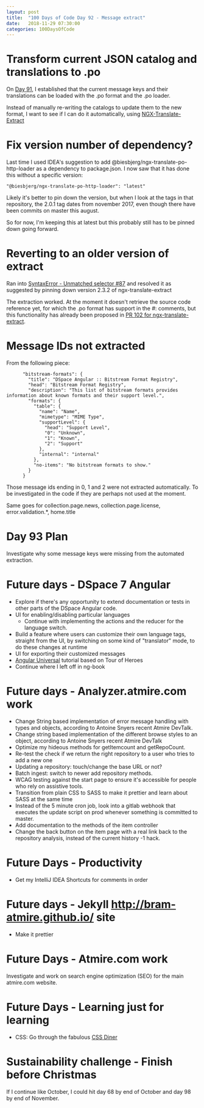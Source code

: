 ```yaml
---
layout: post
title:  "100 Days of Code Day 92 - Message extract"
date:   2018-11-29 07:30:00
categories: 100DaysOfCode
---
```


# Transform current JSON catalog and translations to .po

On [Day 91](http://bram-atmire.github.io/100daysofcode/2018/11/27/100-days-of-code-day-91-My-little-po-file.html), I established that the current message keys and their translations can be loaded with the .po format and the .po loader.

Instead of manually re-writing the catalogs to update them to the new format, I want to see if I can do it automatically, using [NGX-Translate-Extract](https://github.com/biesbjerg/ngx-translate-extract)

# Fix version number of dependency?

Last time I used IDEA's suggestion to add @biesbjerg/ngx-translate-po-http-loader as a dependency to package.json.
I now saw that it has done this without a specific version:

```
"@biesbjerg/ngx-translate-po-http-loader": "latest"
```

Likely it's better to pin down the version, but when I look at the tags in that repository, the 2.0.1 tag dates from november 2017, even though there have been commits on master this august. 

So for now, I'm keeping this at latest but this probably still has to be pinned down going forward.

# Reverting to an older version of extract

Ran into [SyntaxError - Unmatched selector #87](https://github.com/biesbjerg/ngx-translate-extract/issues/87) and resolved it as suggested by pinning down version 2.3.2 of ngx-translate-extract

The extraction worked. At the moment it doesn't retrieve the source code reference yet, for which the .po format has support in the \#: comments, but this functionality has already been proposed in [PR 102 for ngx-translate-extract](https://github.com/biesbjerg/ngx-translate-extract/pull/102).

# Message IDs not extracted

From the following piece:

```
      "bitstream-formats": {
        "title": "DSpace Angular :: Bitstream Format Registry",
        "head": "Bitstream Format Registry",
        "description": "This list of bitstream formats provides information about known formats and their support level.",
        "formats": {
          "table": {
            "name": "Name",
            "mimetype": "MIME Type",
            "supportLevel": {
              "head": "Support Level",
              "0": "Unknown",
              "1": "Known",
              "2": "Support"
            },
            "internal": "internal"
          },
          "no-items": "No bitstream formats to show."
        }
      }
```

Those message ids ending in 0, 1 and 2 were not extracted automatically. To be investigated in the code if they are perhaps not used at the moment.

Same goes for collection.page.news, collection.page.license, error.validation.*, home.title

# Day 93 Plan

Investigate why some message keys were missing from the automated extraction.

# Future days - DSpace 7 Angular

* Explore if there's any opportunity to extend documentation or tests in other parts of the DSpace Angular code.
* UI for enabling/disabling particular languages
    * Continue with implementing the actions and the reducer for the language switch.
* Build a feature where users can customize their own language tags, straight from the UI, by switching on some kind of "translator" mode, to do these changes at runtime
* UI for exporting their customized messages
* [Angular Universal](https://angular.io/guide/universal) tutorial based on Tour of Heroes
* Continue where I left off in ng-book

# Future days - Analyzer.atmire.com work

* Change String based implementation of error message handling with types and objects, according to Antoine Snyers recent Atmire DevTalk.
* Change string based implementation of the different browse styles to an object, according to Antoine Snyers recent Atmire DevTalk
* Optimize my hideous methods for getItemcount and getRepoCount.
* Re-test the check if we return the right repository to a user who tries to add a new one
* Updating a repository: touch/change the base URL or not?
* Batch ingest: switch to newer add repository methods.
* WCAG testing against the start page to ensure it's accessible for people who rely on assistive tools.
* Transition from plain CSS to SASS to make it prettier and learn about SASS at the same time
* Instead of the 5 minute cron job, look into a gitlab webhook that executes the update script on prod whenever something is committed to master.
* Add documentation to the methods of the item controller
* Change the back button on the item page with a real link back to the repository analysis, instead of the current history -1 hack.

# Future Days - Productivity

* Get my IntelliJ IDEA Shortcuts for comments in order

# Future days - Jekyll http://bram-atmire.github.io/ site

* Make it prettier

# Future Days - Atmire.com work

Investigate and work on search engine optimization (SEO) for the main atmire.com website.

# Future Days - Learning just for learning

* CSS: Go through the fabulous [CSS Diner](https://flukeout.github.io/)

# Sustainability challenge - Finish before Christmas

If I continue like October, I could hit day 68 by end of October and day 98 by end of November.